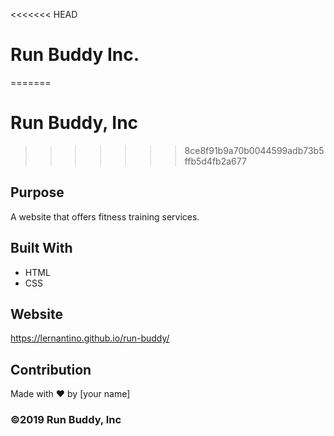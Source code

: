 <<<<<<< HEAD
# Run Buddy Inc.

=======
# Run Buddy, Inc
>>>>>>> 8ce8f91b9a70b0044599adb73b5ffb5d4fb2a677

## Purpose
A website that offers fitness training services. 

## Built With
* HTML
* CSS

## Website
https://lernantino.github.io/run-buddy/

## Contribution
Made with ❤️ by [your name]

### ©️2019 Run Buddy, Inc 
